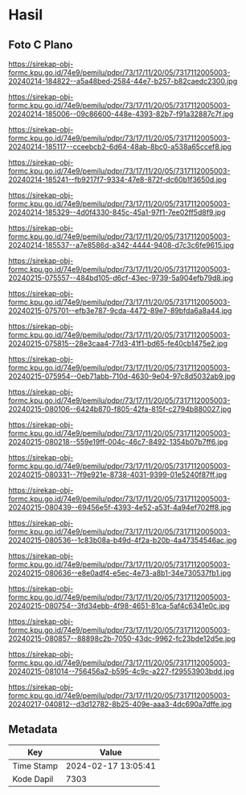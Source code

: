 # Hasil

## Foto C Plano

https://sirekap-obj-formc.kpu.go.id/74e9/pemilu/pdpr/73/17/11/20/05/7317112005003-20240214-184822--a5a48bed-2584-44e7-b257-b82caedc2300.jpg

https://sirekap-obj-formc.kpu.go.id/74e9/pemilu/pdpr/73/17/11/20/05/7317112005003-20240214-185006--09c86600-448e-4393-82b7-f91a32887c7f.jpg

https://sirekap-obj-formc.kpu.go.id/74e9/pemilu/pdpr/73/17/11/20/05/7317112005003-20240214-185117--cceebcb2-6d64-48ab-8bc0-a538a65ccef8.jpg

https://sirekap-obj-formc.kpu.go.id/74e9/pemilu/pdpr/73/17/11/20/05/7317112005003-20240214-185241--fb9217f7-9334-47e8-872f-dc60b1f3650d.jpg

https://sirekap-obj-formc.kpu.go.id/74e9/pemilu/pdpr/73/17/11/20/05/7317112005003-20240214-185329--4d0f4330-845c-45a1-97f1-7ee02ff5d8f9.jpg

https://sirekap-obj-formc.kpu.go.id/74e9/pemilu/pdpr/73/17/11/20/05/7317112005003-20240214-185537--a7e8586d-a342-4444-9408-d7c3c6fe9615.jpg

https://sirekap-obj-formc.kpu.go.id/74e9/pemilu/pdpr/73/17/11/20/05/7317112005003-20240215-075557--484bd105-d6cf-43ec-9739-5a904efb79d8.jpg

https://sirekap-obj-formc.kpu.go.id/74e9/pemilu/pdpr/73/17/11/20/05/7317112005003-20240215-075701--efb3e787-9cda-4472-89e7-89bfda6a8a44.jpg

https://sirekap-obj-formc.kpu.go.id/74e9/pemilu/pdpr/73/17/11/20/05/7317112005003-20240215-075815--28e3caa4-77d3-41f1-bd65-fe40cb1475e2.jpg

https://sirekap-obj-formc.kpu.go.id/74e9/pemilu/pdpr/73/17/11/20/05/7317112005003-20240215-075954--0eb71abb-710d-4630-9e04-97c8d5032ab9.jpg

https://sirekap-obj-formc.kpu.go.id/74e9/pemilu/pdpr/73/17/11/20/05/7317112005003-20240215-080106--6424b870-f805-42fa-815f-c2794b880027.jpg

https://sirekap-obj-formc.kpu.go.id/74e9/pemilu/pdpr/73/17/11/20/05/7317112005003-20240215-080218--559e19ff-004c-46c7-8492-1354b07b7ff6.jpg

https://sirekap-obj-formc.kpu.go.id/74e9/pemilu/pdpr/73/17/11/20/05/7317112005003-20240215-080331--7f9e921e-8738-4031-9399-01e5240f87ff.jpg

https://sirekap-obj-formc.kpu.go.id/74e9/pemilu/pdpr/73/17/11/20/05/7317112005003-20240215-080439--69456e5f-4393-4e52-a53f-4a94ef702ff8.jpg

https://sirekap-obj-formc.kpu.go.id/74e9/pemilu/pdpr/73/17/11/20/05/7317112005003-20240215-080536--1c83b08a-b49d-4f2a-b20b-4a47354546ac.jpg

https://sirekap-obj-formc.kpu.go.id/74e9/pemilu/pdpr/73/17/11/20/05/7317112005003-20240215-080636--e8e0adf4-e5ec-4e73-a8b1-34e730537fb1.jpg

https://sirekap-obj-formc.kpu.go.id/74e9/pemilu/pdpr/73/17/11/20/05/7317112005003-20240215-080754--3fd34ebb-4f98-4651-81ca-5af4c6341e0c.jpg

https://sirekap-obj-formc.kpu.go.id/74e9/pemilu/pdpr/73/17/11/20/05/7317112005003-20240215-080857--88898c2b-7050-43dc-9962-fc23bde12d5e.jpg

https://sirekap-obj-formc.kpu.go.id/74e9/pemilu/pdpr/73/17/11/20/05/7317112005003-20240215-081014--756456a2-b595-4c9c-a227-f29553903bdd.jpg

https://sirekap-obj-formc.kpu.go.id/74e9/pemilu/pdpr/73/17/11/20/05/7317112005003-20240217-040812--d3d12782-8b25-409e-aaa3-4dc690a7dffe.jpg


## Metadata

| Key        | Value               |
| ---------- | ------------------- |
| Time Stamp | 2024-02-17 13:05:41 |
| Kode Dapil | 7303                |



